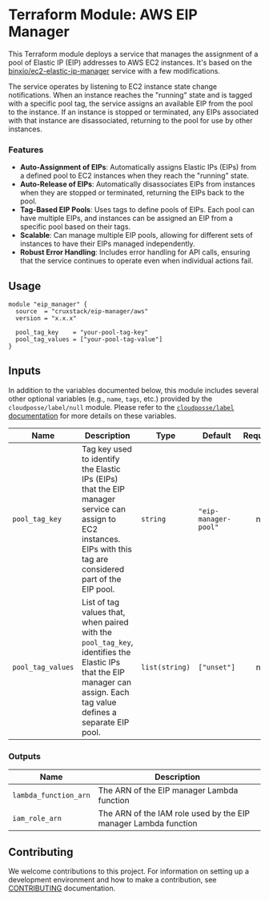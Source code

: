 # Terraform Module: AWS EIP Manager

This Terraform module deploys a service that manages the assignment of a pool of
Elastic IP (EIP) addresses to AWS EC2 instances. It's based on the [binxio/ec2-elastic-ip-manager](https://github.com/binxio/ec2-elastic-ip-manager)
service with a few modifications.

The service operates by listening to EC2 instance state change notifications.
When an instance reaches the "running" state and is tagged with a specific pool
tag, the service assigns an available EIP from the pool to the instance. If an
instance is stopped or terminated, any EIPs associated with that instance are
disassociated, returning to the pool for use by other instances.

### Features

- **Auto-Assignment of EIPs**: Automatically assigns Elastic IPs (EIPs) from a
  defined pool to EC2 instances when they reach the "running" state.
- **Auto-Release of EIPs**: Automatically disassociates EIPs from instances when
they are stopped or terminated, returning the EIPs back to the pool.
- **Tag-Based EIP Pools**: Uses tags to define pools of EIPs. Each pool can have
  multiple EIPs, and instances can be assigned an EIP from a specific pool based
  on their tags.
- **Scalable**: Can manage multiple EIP pools, allowing for different sets of
  instances to have their EIPs managed independently.
- **Robust Error Handling**: Includes error handling for API calls, ensuring
  that the service continues to operate even when individual actions fail.

## Usage

```hcl
module "eip_manager" {
  source  = "cruxstack/eip-manager/aws"
  version = "x.x.x"

  pool_tag_key    = "your-pool-tag-key"
  pool_tag_values = ["your-pool-tag-value"]
}
```

## Inputs

In addition to the variables documented below, this module includes several
other optional variables (e.g., `name`, `tags`, etc.) provided by the
`cloudposse/label/null` module. Please refer to the [`cloudposse/label` documentation](https://registry.terraform.io/modules/cloudposse/label/null/latest) for more details on these variables.

| Name              | Description                                                                                                                                                           | Type           | Default              | Required |
|-------------------|-----------------------------------------------------------------------------------------------------------------------------------------------------------------------|----------------|----------------------|:--------:|
| `pool_tag_key`    | Tag key used to identify the Elastic IPs (EIPs) that the EIP manager service can assign to EC2 instances. EIPs with this tag are considered part of the EIP pool.     | `string`       | `"eip-manager-pool"` |    no    |
| `pool_tag_values` | List of tag values that, when paired with the `pool_tag_key`, identifies the Elastic IPs that the EIP manager can assign. Each tag value defines a separate EIP pool. | `list(string)` | `["unset"]`          |    no    |

### Outputs

| Name                  | Description                                                     |
|-----------------------|-----------------------------------------------------------------|
| `lambda_function_arn` | The ARN of the EIP manager Lambda function                      |
| `iam_role_arn`        | The ARN of the IAM role used by the EIP manager Lambda function |

## Contributing

We welcome contributions to this project. For information on setting up a
development environment and how to make a contribution, see [CONTRIBUTING](./CONTRIBUTING.md)
documentation.
